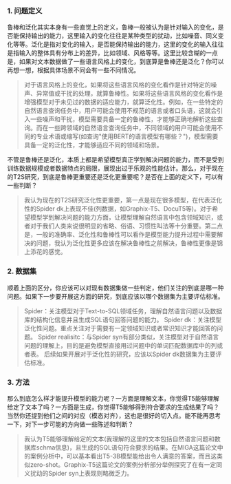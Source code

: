 ### 1. 问题定义

鲁棒和泛化其实本身有一些直觉上的定义，鲁棒一般被认为是针对输入的变化，是否能保持输出的能力，这里输入的变化往往是某种类型的扰动，比如噪音、同义变化等等。泛化是指对变化的输入，是否能保持输出的能力，这里的变化的输入往往是指输入的整体具有分布上的差异，比如领域、风格等等。这里比较含糊的一点是，如果对文本数据做了一些语言风格上的变化，到底算是鲁棒还是泛化？你可以再想一想，根据具体场景不同会有一些不同情况。
> 对于语言风格上的变化，如果将这些语言风格的变化看作是针对特定的噪声、异常值或干扰的处理，就算鲁棒性。如果将这些语言风格的变化看作是增强模型对于未见过的数据的适应能力，就算泛化性。例如，在一些特定的自然语言查询任务中，用户可能会使用不规范的语言或者口头语，这就会引入一些噪声和干扰，模型需要具备一定的鲁棒性，才能够正确地解析这些查询。而在一些跨领域的自然语言查询任务中，不同领域的用户可能会使用不同的专业术语或缩写(如查询"使用BERT的语言模型有哪些？")，模型需要具备一定的泛化性，才能够适应不同的领域和场景。

不管是鲁棒还是泛化，本质上都是希望模型真正学到解决问题的能力，而不是受到训练数据规模或者数据特点的局限，展现出过于乐观的性能估计。那么，对于现在的T2S研究，到底是鲁棒更重要还是泛化更重要呢？是否在上面的定义下，可以有一些判断？

> 我认为现在的T2S研究泛化性更重要，第一点是现在很多模型，在代表泛化性的Spider dk上表现不佳(列数据，如Graphix-T5、DocuT5等)。对于希望模型学到解决问题的能力方面，让模型理解自然语言中包含领域知识，或者对于我们人类来说很明显的省略、俗语、习惯性叫法等十分重要。第二点是，一般的准确率、泛化性和鲁棒性可以看作是模型能力提升过程中需要解决的问题，我认为泛化性更多应该在解决鲁棒性之前解决，鲁棒性更像是锦上添花的感觉。

### 2. 数据集

顺着上面的区分，你应该可以对现有数据集做一些判定，他们关注的到底是哪一种问题。如果下一步要开展这方面的研究，到底应该以哪个数据集为主要评估标准。
>   Spider：关注模型对于Text-to-SQL领域任务，理解自然语言问题以及数据库的结构化信息并且生成SQL语句回答问题的能力。
Spider dk：关注模型泛化性问题。重点关注对于需要有一定领域知识或者常识知识才能回答的问题。
Spider realisitc：与Spider syn有部分类似，关注模型对于自然语言问题的理解上，目的是避免模型直接用过问题中的单词匹配数据库中的列或者表。
后续如果开展对于泛化性的研究，应该以Spider dk数据集为主要评估标准。

### 3. 方法

那么到底怎么样才能提升模型的能力呢？一方面是理解文本，你觉得T5能够理解给定了文本了吗？一方面是生成，你觉得T5能够得到符合要求的生成结果了吗？当然你还提到他们之间的对应（模态对齐），这也是很好的切入点。能不能再思考一下，对下一步可能的方向做一些陈述和判断？

> 我认为T5能够理解给定的文本(我理解的这里的文本包括自然语言问题和数据库schma信息)，且生成的SQL语句符合要求的结果。在MIGA这篇论文中的案例分析中，可以基本看出T5-3B模型能给出令人满意的答案，而且这类似zero-shot。Graphix-T5这篇论文的案例分析部分举例探究了在有一定同义扰动的Spider syn上表现则略微乏力。

